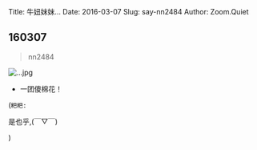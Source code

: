 Title: 牛妞妺妺...
Date: 2016-03-07
Slug: say-nn2484
Author: Zoom.Quiet


## 160307
> nn2484

![...jpg](http://momoko.zoomquiet.top/niuniu-albums/nn2016/160307-nn2484.jpg?imageView2/2/w/420)

- 一团傻棉花！

(`粑粑:` 

是也乎,(￣▽￣)


)
